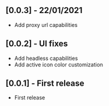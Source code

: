 ## [0.0.3] - 22/01/2021

* Add proxy url capabilities

## [0.0.2] - UI fixes

* Add headless capabilities
* Add active icon color customization

## [0.0.1] - First release

* First release
